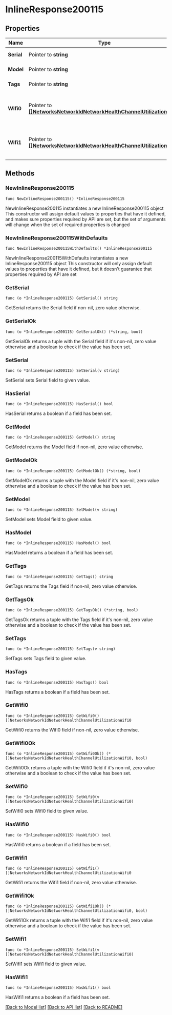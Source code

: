 # InlineResponse200115

## Properties

Name | Type | Description | Notes
------------ | ------------- | ------------- | -------------
**Serial** | Pointer to **string** | Device serial | [optional] 
**Model** | Pointer to **string** | Device model. | [optional] 
**Tags** | Pointer to **string** | Device tags. | [optional] 
**Wifi0** | Pointer to [**[]NetworksNetworkIdNetworkHealthChannelUtilizationWifi0**](NetworksNetworkIdNetworkHealthChannelUtilizationWifi0.md) | Channel utilization for first wifi radio of device. | [optional] 
**Wifi1** | Pointer to [**[]NetworksNetworkIdNetworkHealthChannelUtilizationWifi0**](NetworksNetworkIdNetworkHealthChannelUtilizationWifi0.md) | Channel utilization for second wifi radio of device. | [optional] 

## Methods

### NewInlineResponse200115

`func NewInlineResponse200115() *InlineResponse200115`

NewInlineResponse200115 instantiates a new InlineResponse200115 object
This constructor will assign default values to properties that have it defined,
and makes sure properties required by API are set, but the set of arguments
will change when the set of required properties is changed

### NewInlineResponse200115WithDefaults

`func NewInlineResponse200115WithDefaults() *InlineResponse200115`

NewInlineResponse200115WithDefaults instantiates a new InlineResponse200115 object
This constructor will only assign default values to properties that have it defined,
but it doesn't guarantee that properties required by API are set

### GetSerial

`func (o *InlineResponse200115) GetSerial() string`

GetSerial returns the Serial field if non-nil, zero value otherwise.

### GetSerialOk

`func (o *InlineResponse200115) GetSerialOk() (*string, bool)`

GetSerialOk returns a tuple with the Serial field if it's non-nil, zero value otherwise
and a boolean to check if the value has been set.

### SetSerial

`func (o *InlineResponse200115) SetSerial(v string)`

SetSerial sets Serial field to given value.

### HasSerial

`func (o *InlineResponse200115) HasSerial() bool`

HasSerial returns a boolean if a field has been set.

### GetModel

`func (o *InlineResponse200115) GetModel() string`

GetModel returns the Model field if non-nil, zero value otherwise.

### GetModelOk

`func (o *InlineResponse200115) GetModelOk() (*string, bool)`

GetModelOk returns a tuple with the Model field if it's non-nil, zero value otherwise
and a boolean to check if the value has been set.

### SetModel

`func (o *InlineResponse200115) SetModel(v string)`

SetModel sets Model field to given value.

### HasModel

`func (o *InlineResponse200115) HasModel() bool`

HasModel returns a boolean if a field has been set.

### GetTags

`func (o *InlineResponse200115) GetTags() string`

GetTags returns the Tags field if non-nil, zero value otherwise.

### GetTagsOk

`func (o *InlineResponse200115) GetTagsOk() (*string, bool)`

GetTagsOk returns a tuple with the Tags field if it's non-nil, zero value otherwise
and a boolean to check if the value has been set.

### SetTags

`func (o *InlineResponse200115) SetTags(v string)`

SetTags sets Tags field to given value.

### HasTags

`func (o *InlineResponse200115) HasTags() bool`

HasTags returns a boolean if a field has been set.

### GetWifi0

`func (o *InlineResponse200115) GetWifi0() []NetworksNetworkIdNetworkHealthChannelUtilizationWifi0`

GetWifi0 returns the Wifi0 field if non-nil, zero value otherwise.

### GetWifi0Ok

`func (o *InlineResponse200115) GetWifi0Ok() (*[]NetworksNetworkIdNetworkHealthChannelUtilizationWifi0, bool)`

GetWifi0Ok returns a tuple with the Wifi0 field if it's non-nil, zero value otherwise
and a boolean to check if the value has been set.

### SetWifi0

`func (o *InlineResponse200115) SetWifi0(v []NetworksNetworkIdNetworkHealthChannelUtilizationWifi0)`

SetWifi0 sets Wifi0 field to given value.

### HasWifi0

`func (o *InlineResponse200115) HasWifi0() bool`

HasWifi0 returns a boolean if a field has been set.

### GetWifi1

`func (o *InlineResponse200115) GetWifi1() []NetworksNetworkIdNetworkHealthChannelUtilizationWifi0`

GetWifi1 returns the Wifi1 field if non-nil, zero value otherwise.

### GetWifi1Ok

`func (o *InlineResponse200115) GetWifi1Ok() (*[]NetworksNetworkIdNetworkHealthChannelUtilizationWifi0, bool)`

GetWifi1Ok returns a tuple with the Wifi1 field if it's non-nil, zero value otherwise
and a boolean to check if the value has been set.

### SetWifi1

`func (o *InlineResponse200115) SetWifi1(v []NetworksNetworkIdNetworkHealthChannelUtilizationWifi0)`

SetWifi1 sets Wifi1 field to given value.

### HasWifi1

`func (o *InlineResponse200115) HasWifi1() bool`

HasWifi1 returns a boolean if a field has been set.


[[Back to Model list]](../README.md#documentation-for-models) [[Back to API list]](../README.md#documentation-for-api-endpoints) [[Back to README]](../README.md)


